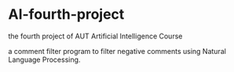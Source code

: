 # AI-fourth-project
the fourth project of AUT Artificial Intelligence Course

a comment filter program to filter negative comments using Natural Language Processing.
